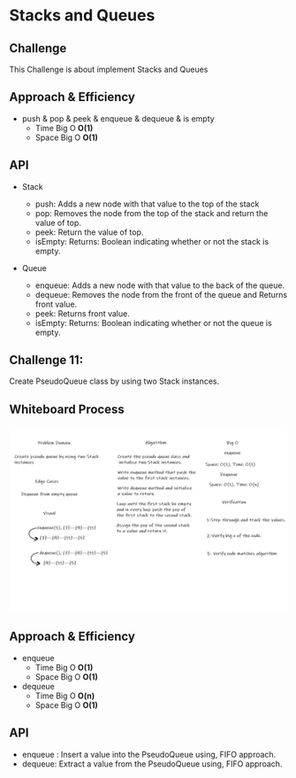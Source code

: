 # Stacks and Queues

## Challenge
This Challenge is about implement Stacks and  Queues


## Approach & Efficiency

 * push & pop & peek & enqueue & dequeue & is empty
     * Time Big O **O(1)**
     * Space Big O **O(1)**

## API

* Stack

   * push: Adds a new node with that value to the top of the stack 
   * pop: Removes the node from the top of the stack and return the value of top.
   * peek: Return the value of top.
   * isEmpty: Returns: Boolean indicating whether or not the stack is empty.

* Queue   

  * enqueue: Adds a new node with that value to the back of the queue.
  * dequeue: Removes the node from the front of the queue and Returns front value.
  * peek: Returns front value.
  * isEmpty: Returns: Boolean indicating whether or not the queue is empty.

## Challenge 11:
Create PseudoQueue class by using two Stack instances.

## Whiteboard Process

![PseudoQueue](CC11.png)

## Approach & Efficiency

* enqueue
   * Time Big O **O(1)**
   * Space Big O **O(1)**
 * dequeue
   * Time Big O **O(n)**
   * Space Big O **O(1)**

## API

* enqueue : Insert a value into the PseudoQueue using, FIFO approach.
* dequeue: Extract a value from the PseudoQueue using, FIFO approach.

